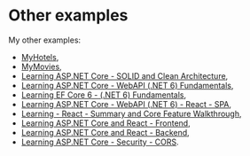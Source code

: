 # Other examples

My other examples:

- [MyHotels](https://github.com/sswietoniowski/work-codecool-csharp-webapi-MyHotels),
- [MyMovies](https://github.com/sswietoniowski/work-codecool-csharp-httpclient-MyMovies),
- [Learning ASP.NET Core - SOLID and Clean Architecture](https://github.com/sswietoniowski/learning-aspnetcore-solid-and-clean-architecture),
- [Learning ASP.NET Core - WebAPI (.NET 6) Fundamentals](https://github.com/sswietoniowski/learning-aspnetcore-webapi-6-fundamentals),
- [Learning EF Core 6 - (.NET 6) Fundamentals](https://github.com/sswietoniowski/learning-efcore-6-fundamentals),
- [Learning ASP.NET Core - WebAPI (.NET 6) - React - SPA](https://github.com/sswietoniowski/learning-aspnetcore-webapi-6-react-spa),
- [Learning - React - Summary and Core Feature Walkthrough](https://github.com/sswietoniowski/learning-react-summary-and-core-feature-walkthrough),
- [Learning ASP.NET Core and React - Frontend](https://github.com/sswietoniowski/learning-aspnetcore-react-frontend-react-app),
- [Learning ASP.NET Core and React - Backend](https://github.com/sswietoniowski/learning-aspnetcore-react-backend-web-api),
- [Learning ASP.NET Core - Security - CORS](https://github.com/sswietoniowski/learning-aspnetcore-security-cors).
